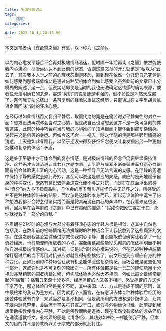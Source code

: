 ```yaml
---
title: 所谓锤炼过后
tags:
  - '随笔'
categories:
  - ''
date: 2025-10-14 20:16:56
---
```


本文是笔者读《在绝望之巅》有感，以下称为《之颠》。

---

以为内心愈发平静后不会再对极端情绪着迷，但时隔一年后再读《之巅》依然能使我内心沸腾，尽管远远达不到此前的状态，否则这篇文章的开头就该是“私以为”云云了。其实我本人对之前的心理状态很是怀念，直到现在依然十分好奇自己究竟是如何感受到那极端情绪又是通过何种契机体会到如此感受？虽然此前的文章已十分模糊的阐述了这一点，但说实话即使是当时的我也无法确定这情感的确切来源，或者说无法明确它的来源，那这“契机”的说法便是牵强的，倒不如说是浑然天成罢了，奈何我无法总结出一条可复刻的经验以重试这经历，只能通过在文字里胡言乱语企图回味当时的狂热心境。

在经历过如此情绪而又复归平静后，取而代之的竟是在痛苦时对平静向往的对立一面：想方设法再次体会当时之心情，但连我自己也没想到这并不是一条可复刻的体验道路，此前的种种巧合将当时我的心境推向了顶点继而才能体会到那复杂情感，说起来这是何等的幸运。但如今这巧合一一褪去，随之伴随的便是那些强烈情感的消逝。上天是如此眷顾我，以至于还没来得及仔细怀念便又让我发掘出另一种更加杂糅和复杂的体验：矛盾。

这是处于平静中才可体会到的复杂情感，是对极端情绪的怀念但仍要继续保持清净，这并无冲突甚至说让其共存才是本意，让平静与暴烈不断交替进而打磨心性继而有机会体验更丰富的内心活动，这是一种怪异且无法言说的爽感。在浮躁的周遭中保持平静的感觉是如此奇妙，甚至可以说这是顺应的爽感，顺应的是天地赋予自身的种种变化，既然有意识去体会这变化便不与之对抗，而是将在底面浮出的种种“怪异”纳入心下细细品味，与体会的当下而言这些怪异并无好坏之分，所感受的并不是种种体验带来的结果，而仅仅是这体验本身而已，所以无论体验中诞生了何种想法我都不会将之付诸实践而而是将其淹没在内心的奔涌中，在我看来这很正确，因为早在百年前的《之巅》中已有类似的描述：“假如你把死亡宣之于口，那你就拯救了一部分的自我。”

齐奥朗在21岁时的心境与大部分有着狂热心态的年轻人很是相似，这其中自然也包括我，在数年前的极端情绪无法排解时的种种巧合下让我接触到了这些癫狂的文字。在这之前我甚至尝试通过宗教使我内心平静，虽没能皈依但确实让我多了一段奇妙经历，也愈能理解皈依者的心境，甚至羡慕那些能彻头彻尾的皈依神明而不用独自对抗极端情感的人。其对抗一词是以当时的心境来说的，但在已被种种极端情绪打磨过后的当下再用对抗来应对就显得有些拙劣了。前文已提到应顺应自身的种种变化，正如此前的种种巧合让我有机会能体验这复杂情感，而巧合便是这变化的一部分，这或许也是不可复刻的原因之一。所有体验都是独一无二的即使能用十分相似甚至相同的词概括其过程，但实际体验也必然大不相同，例如此前文章经常提起的“痛苦”：痛苦的来源十分多样、经历痛苦的人又各不相同、感受痛苦的方式也千变万化，那这体验自然是完全不同，其中来源、人、方式是造成不同的原因，其中最根本的我认为是方式，因为就我个人而言，在有意识去体会种种体验后经历的痛苦体验就有许多，来源当然是各不相同，但是我所用的方法都是仔细体会，让其在脑内肆意奔走，最后流于笔尖将其宣之于口，或假与外物诵读书经，此前提到我想借助宗教使得内心平静，开始是佛教而后是道教，现在虽然没有皈依的念头但仍在诵读道教经文，最常读的便是《清净经》，其功效如书名一样能使我平静，但本文的目的并不是传教所以关于宗教的部分就此打住。

